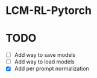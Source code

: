 # LCM-RL-Pytorch

# TODO
- [ ] Add way to save models
- [ ] Add way to load models
- [x] Add per prompt normalization
